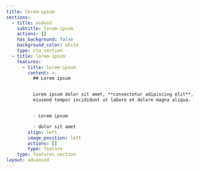 ```yaml
---
title: lorem-ipsum
sections:
  - title: asdasd
    subtitle: lorem-ipsum
    actions: []
    has_background: false
    background_color: white
    type: cta_section
  - title: lorem-ipsum
    features:
      - title: lorem-ipsum
        content: >-
          ## Lorem ipsum


          Lorem ipsum dolor sit amet, **consectetur adipiscing elit**, sed do
          eiusmod tempor incididunt ut labore et dolore magna aliqua.


          - Lorem ipsum

          - dolor sit amet
        align: left
        image_position: left
        actions: []
        type: feature
    type: features_section
layout: advanced
---
```

